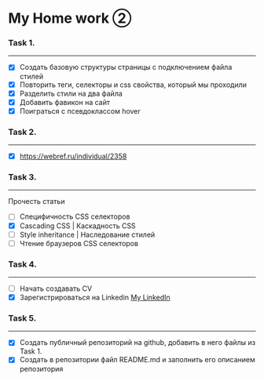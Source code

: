 # My Home work ②

### Task 1.
***

- [x] Создать базовую структуры страницы с подключением файла стилей
- [x] Повторить теги, селекторы и css свойства, который мы проходили
- [x] Разделить стили на два файла
- [x] Добавить фавикон на сайт
- [x] Поиграться с псевдоклассом hover

### Task 2.
***

- [x] https://webref.ru/individual/2358

### Task 3.
***
Прочесть статьи
- [ ] Специфичность CSS селекторов
- [x] Cascading CSS | Каскадность CSS
- [ ] Style inheritance | Наследование стилей
- [ ] Чтение браузеров CSS селекторов

### Task 4.
***

- [ ] Начать создавать CV
- [x] Зарегистрироваться на Linkedin [My LinkedIn](https://www.linkedin.com/in/olga-grishchenko-364670239/)

### Task 5.
***

- [x] Создать публичный репозиторий на github, добавить в него файлы из Task 1.
- [x] Создать в репозитории файл README.md и заполнить его описанием репозитория
